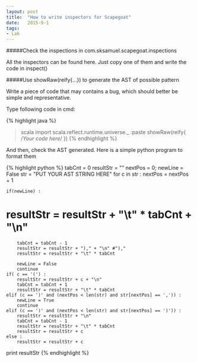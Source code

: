 ```yaml
---
layout: post
title:  "How to write inspectors for Scapegoat"
date:   2015-9-1
tags:
- Lab
---
```


#####Check the inspections in com.sksamuel.scapegoat.inspections

All the inspectors can be found here. Just copy one of them and write the code in inspect()

#####Use showRaw(reify{...}) to generate the AST of possible pattern

Write a piece of code that may contains a bug, which should better be simple and representative. 

Type following code in cmd:

{% highlight java %}
> scala
> import scala.reflect.runtime.universe._
> :paste
> showRaw(reify{ /*Your code here*/ })
{% endhighlight %}

And then, check the AST generated. Here is a simple python program to format them

{% highlight python %}
tabCnt = 0
resultStr = ""
nextPos = 0;
newLine = False
str = "PUT YOUR AST STRING HERE"
for c in str :
    nextPos = nextPos + 1

    if(newLine) :
#        resultStr = resultStr + "\t" * tabCnt + "\n" 
        tabCnt = tabCnt - 1
        resultStr = resultStr + ")," + "\n" #"),"
        resultStr = resultStr + "\t" * tabCnt

        newLine = False
        continue
    if( c == '(') :
        resultStr = resultStr + c + "\n"
        tabCnt = tabCnt + 1
        resultStr = resultStr + "\t" * tabCnt
    elif (c == ')' and (nextPos < len(str) and str[nextPos] == ',')) :
        newLine = True
        continue
    elif (c == ')' and (nextPos < len(str) and str[nextPos] == ')')) :
        resultStr = resultStr + "\n" 
        tabCnt = tabCnt - 1
        resultStr = resultStr + "\t" * tabCnt
        resultStr = resultStr + c
    else :
        resultStr = resultStr + c
        
print resultStr
{% endhighlight %}



